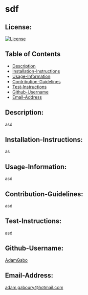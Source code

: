 # sdf
## License:
[![License](https://img.shields.io/badge/License-MIT-blue.svg)](https://opensource.org/licenses/MIT)
## Table of Contents
- [Description](#Description)
- [Installation-Instructions](#Installation-Instructions)
- [Usage-Information](#Usage-Information)
- [Contribution-Guidelines](#Contribution-Guidelines)
- [Test-Instructions](#Test-Instructions)
- [Github-Username](#Github-Username)
- [Email-Address](#Email-Address)

## Description: 
asd
## Installation-Instructions: 
as
## Usage-Information: 
asd
## Contribution-Guidelines: 
asd
## Test-Instructions: 
asd
## Github-Username: 
[AdamGabo](https://github.com/AdamGabo)
## Email-Address: 
[adam.gaboury@hotmail.com](mailto:adam.gaboury@hotmail.com)


